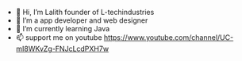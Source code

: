 - 👋 Hi, I’m Lalith founder of L-techindustries
- 👀 I’m a app developer and web designer
- 🌱 I’m currently learning Java
- 📫 support me on youtube https://www.youtube.com/channel/UC-mI8WKvZg-FNJcLcdPXH7w

<!---
Ltechindustries/Ltechindustries is a ✨ special ✨ repository because its `README.md` (this file) appears on your GitHub profile.
You can click the Preview link to take a look at your changes.
--->
